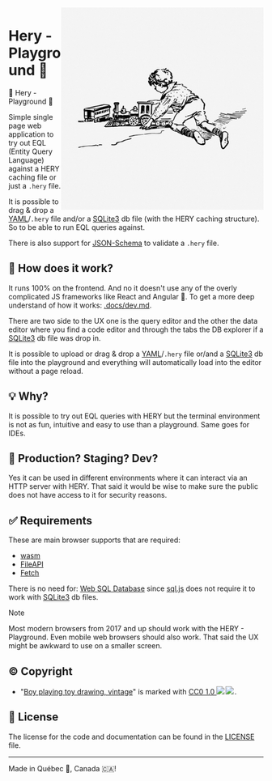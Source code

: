 <img src=".assets/playground.jpg" alt="Electronics photo" style="width: 400px;" align="right">

# Hery - Playground 🛝
🛝 Hery - Playground 🛝

Simple single page web application to try out EQL (Entity Query Language) against a HERY caching file or just a `.hery`
file.

It is possible to drag & drop a [YAML](https://yaml.org/)/`.hery` file and/or a [SQLite3](https://www.sqlite.org/) db file (with the HERY caching structure).
So to be able to run EQL queries against.

There is also support for [JSON-Schema](https://json-schema.org/) to validate a `.hery` file.

## 🤔 How does it work?
It runs 100% on the frontend. And no it doesn't use any of the overly complicated JS frameworks like React and Angular 🤮.
To get a more deep understand of how it works: [.docs/dev.md](.docs/dev.md).

There are two side to the UX one is the query editor and the other the data editor where you find a code editor and
through the tabs the DB explorer if a [SQLite3](https://www.sqlite.org/) db file was drop in.

It is possible to upload or drag & drop a [YAML](https://yaml.org/)/`.hery` file or/and a [SQLite3](https://www.sqlite.org/) db file into the playground
and everything will automatically load into the editor without a page reload.

## 💡 Why?
It is possible to try out EQL queries with HERY but the terminal environment is not as fun, intuitive and easy to use than
a playground. Same goes for IDEs.

## 🌳 Production? Staging? Dev?
Yes it can be used in different environments where it can interact via an HTTP server with HERY. That said it would
be wise to make sure the public does not have access to it for security reasons.

## ✅ Requirements
These are main browser supports that are required:
- [wasm](https://caniuse.com/wasm)
- [FileAPI](https://caniuse.com/fileapi)
- [Fetch](https://caniuse.com/fetch)

There is no need for: [Web SQL Database](https://caniuse.com/sql-storage) since [sql.js](https://github.com/sql-js/sql.js/)
does not require it to work with [SQLite3](https://www.sqlite.org/) db files.

> [!NOTE]
> Most modern browsers from 2017 and up should work with the HERY - Playground. Even mobile web browsers should also work.
> That said the UX might be awkward to use on a smaller screen.

## ©️ Copyright
- "<a rel="noopener noreferrer" href="https://www.rawpixel.com/image/6512120/image-vintage-public-domain-kid">Boy playing toy drawing, vintage</a>" is marked with <a rel="noopener noreferrer" href="https://creativecommons.org/publicdomain/zero/1.0/?ref=openverse">CC0 1.0 <img src="https://mirrors.creativecommons.org/presskit/icons/cc.svg" style="height: 1em; margin-right: 0.125em; display: inline;" /><img src="https://mirrors.creativecommons.org/presskit/icons/zero.svg" style="height: 1em; margin-right: 0.125em; display: inline;" /></a>.

## :scroll: License

The license for the code and documentation can be found in the [LICENSE](./LICENSE) file.

---

Made in Québec 🏴󠁣󠁡󠁱󠁣󠁿, Canada 🇨🇦!
